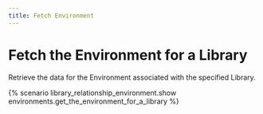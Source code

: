 ```yaml
---
title: Fetch Environment
---
```


# Fetch the Environment for a Library

Retrieve the data for the Environment associated with the specified Library.

{% scenario library_relationship_environment.show environments.get_the_environment_for_a_library %}
